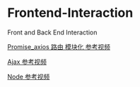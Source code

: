 # Frontend-Interaction
Front and Back End Interaction 


[Promise_axios  路由  模块化 参考视频](https://www.bilibili.com/video/BV1KJ411U7ML?p=74)


[Ajax 参考视频](https://www.bilibili.com/video/BV1ji4y1876Y?from=search&seid=5236133256298285805)


[Node 参考视频](https://www.bilibili.com/video/BV1UE411H71P?from=search&seid=1518045146084371515)
